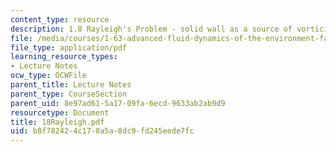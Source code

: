 ```yaml
---
content_type: resource
description: 1.8 Rayleigh's Problem - solid wall as a source of vorticity
file: /media/courses/1-63-advanced-fluid-dynamics-of-the-environment-fall-2002/b8f782424c178a5a8dc9fd245eede7fc_18Rayleigh.pdf
file_type: application/pdf
learning_resource_types:
- Lecture Notes
ocw_type: OCWFile
parent_title: Lecture Notes
parent_type: CourseSection
parent_uid: 8e97ad61-5a17-09fa-6ecd-9633ab2ab9d9
resourcetype: Document
title: 18Rayleigh.pdf
uid: b8f78242-4c17-8a5a-8dc9-fd245eede7fc
---
```

